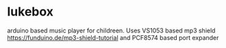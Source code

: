 # lukebox
arduino based music player for childreen.
Uses VS1053 based mp3 shield https://funduino.de/mp3-shield-tutorial
and PCF8574 based port expander
